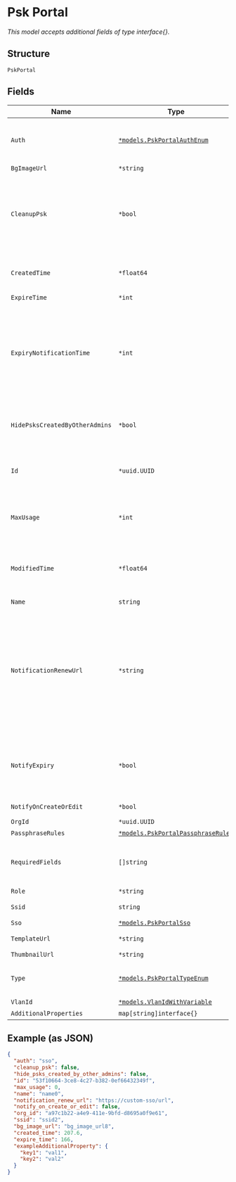 
# Psk Portal

*This model accepts additional fields of type interface{}.*

## Structure

`PskPortal`

## Fields

| Name | Type | Tags | Description |
|  --- | --- | --- | --- |
| `Auth` | [`*models.PskPortalAuthEnum`](../../doc/models/psk-portal-auth-enum.md) | Optional | enum: `sponsor`, `sso`<br><br>**Default**: `"sso"` |
| `BgImageUrl` | `*string` | Optional | - |
| `CleanupPsk` | `*bool` | Optional | Used to cleanup exited psk when portal delete or ssid changed<br><br>**Default**: `false` |
| `CreatedTime` | `*float64` | Optional | When the object has been created, in epoch |
| `ExpireTime` | `*int` | Optional | unit min |
| `ExpiryNotificationTime` | `*int` | Optional | Number of days before psk is expired. Used as to when to start sending reminder notification when the psk is about to expire |
| `HidePsksCreatedByOtherAdmins` | `*bool` | Optional | Only if `type`==`admin`<br><br>**Default**: `false` |
| `Id` | `*uuid.UUID` | Optional | Unique ID of the object instance in the Mist Organization |
| `MaxUsage` | `*int` | Optional | `max_usage`==`0` means unlimited<br><br>**Default**: `0` |
| `ModifiedTime` | `*float64` | Optional | When the object has been modified for the last time, in epoch |
| `Name` | `string` | Required | - |
| `NotificationRenewUrl` | `*string` | Optional | Optional, will include the link in the notification email the customer can either provide their own url or use the one generate from mist, or do a url shorterner against either |
| `NotifyExpiry` | `*bool` | Optional | If set to true, reminder notification will be sent when psk is about to expire |
| `NotifyOnCreateOrEdit` | `*bool` | Optional | **Default**: `false` |
| `OrgId` | `*uuid.UUID` | Optional | - |
| `PassphraseRules` | [`*models.PskPortalPassphraseRules`](../../doc/models/psk-portal-passphrase-rules.md) | Optional | - |
| `RequiredFields` | `[]string` | Optional | what information to ask for (email is required by default) |
| `Role` | `*string` | Optional | - |
| `Ssid` | `string` | Required | intended SSID |
| `Sso` | [`*models.PskPortalSso`](../../doc/models/psk-portal-sso.md) | Optional | If `auth`==`sso` |
| `TemplateUrl` | `*string` | Optional | UI customization |
| `ThumbnailUrl` | `*string` | Optional | - |
| `Type` | [`*models.PskPortalTypeEnum`](../../doc/models/psk-portal-type-enum.md) | Optional | for personal psk portal. enum: `admin`, `byod` |
| `VlanId` | [`*models.VlanIdWithVariable`](../../doc/models/containers/vlan-id-with-variable.md) | Optional | - |
| `AdditionalProperties` | `map[string]interface{}` | Optional | - |

## Example (as JSON)

```json
{
  "auth": "sso",
  "cleanup_psk": false,
  "hide_psks_created_by_other_admins": false,
  "id": "53f10664-3ce8-4c27-b382-0ef66432349f",
  "max_usage": 0,
  "name": "name0",
  "notification_renew_url": "https://custom-sso/url",
  "notify_on_create_or_edit": false,
  "org_id": "a97c1b22-a4e9-411e-9bfd-d8695a0f9e61",
  "ssid": "ssid2",
  "bg_image_url": "bg_image_url8",
  "created_time": 207.6,
  "expire_time": 166,
  "exampleAdditionalProperty": {
    "key1": "val1",
    "key2": "val2"
  }
}
```

